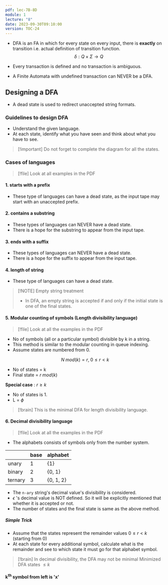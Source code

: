 ```yaml
---
pdf: lec-7B-8D
module: 1
lecture: "8"
date: 2023-09-30T09:10:00
version: TOC-24
---
```

- DFA is an FA in which for every state on every input, there is **exactly** on transition i.e. actual definition of transition function.
$$
\delta : Q \times \Sigma \rightarrow Q
$$

- Every transaction is defined and no transaction is ambiguous.
- A Finite Automata with undefined transaction can NEVER be a DFA.

## Designing a DFA
- A dead state is used to redirect unaccepted string formats.

### Guidelines to design DFA
- Understand the given language.
- At each state, identify what you have seen and think about what you have to see.

> [!important] Do not forget to complete the diagram for all the states.

### Cases of languages

> [!file] Look at all examples in the PDF
#### 1. starts with a prefix
- These type of languages can have a dead state, as the input tape may start with an unaccepted prefix.

#### 2. contains a substring
- These types of languages can NEVER have a dead state.
- There is a hope for the substring to appear from the input tape.

#### 3. ends with a suffix
- These types of languages can NEVER have a dead state.
- There is a hope for the suffix to appear from the input tape.

#### 4. length of string
- These type of languages can have a dead state.

> [!NOTE] Empty string treatment
> - In DFA, an empty string is accepted if and only if the initial state is one of the final states.

#### 5. Modular counting of symbols (Length divisibility language)

> [!file] Look at all the examples in the PDF

- No of symbols (all or a particular symbol) divisible by k in a string.
- This method is similar to the modular counting in queue indexing.
- Assume states are numbered from 0.

$$
N \; mod(k) = r, \; 0 \le r < k
$$
- No of states = k
- Final state = $r \;mod(k)$

**Special case** : $r \ge k$ 
- No of states is 1.
- L = $\phi$

> [!brain] This is the minimal DFA for length divisibility language.

#### 6. Decimal divisibility language

> [!file] Look at all the examples in the PDF

- The alphabets consists of symbols only from the number system.

|         	| base 	| alphabet  	|
|---------	|------	|-----------	|
| unary   	| 1    	| {1}       	|
| binary  	| 2    	| {0, 1}    	|
| ternary 	| 3    	| {0, 1, 2} 	|

- The `n-ary` string's decimal value's divisibility is considered.
- $\epsilon$ 's decimal value is NOT defined. So it will be explicitly mentioned that whether it is accepted or not.
- The number of states and the final state is same as the above method.

##### Simple Trick
- Assume that the states represent the remainder values $0 \le r < k$ (starting from 0)
- At each state for every additional symbol, calculate what is the remainder and see to which state it must go for that alphabet symbol.

> [!brain] In decimal divisibility, the DFA may not be minimal
> Minimized DFA states $\le k$

#### k<sup>th</sup> symbol from left is 'x'
